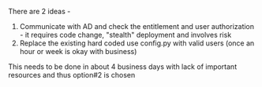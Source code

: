 There are 2 ideas -
1. Communicate with AD and check the entitlement and user authorization - it requires code change, "stealth" deployment and involves risk
2. Replace the existing hard coded use config.py with valid users (once an hour or week is okay with business)

This needs to be done in about 4 business days with lack of important resources and thus option#2 is chosen
